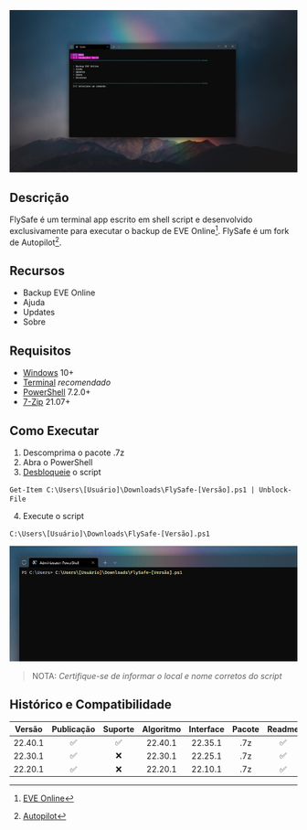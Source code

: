 ![](https://github.com/2uj1m28ohz/flysafe/blob/main/FlySafeScreen.png)

## Descrição
FlySafe é um terminal app escrito em shell script e desenvolvido exclusivamente para executar o backup de EVE Online[^2]. FlySafe é um fork de Autopilot[^1].

## Recursos
- Backup EVE Online
- Ajuda
- Updates
- Sobre

## Requisitos
- [Windows](https://www.microsoft.com/windows) 10+
- [Terminal](https://www.github.com/microsoft/terminal) *recomendado*
- [PowerShell](https://www.github.com/powershell/powershell) 7.2.0+
- [7-Zip](https://www.7-zip.org) 21.07+

## Como Executar
1. Descomprima o pacote .7z
2. Abra o PowerShell
3. [Desbloqueie](https://docs.microsoft.com/pt-br/powershell/module/microsoft.powershell.utility/unblock-file) o script
```
Get-Item C:\Users\[Usuário]\Downloads\FlySafe-[Versão].ps1 | Unblock-File
```
4. Execute o script
```
C:\Users\[Usuário]\Downloads\FlySafe-[Versão].ps1
```
![](https://github.com/2uj1m28ohz/flysafe/blob/main/FlySafeTerminal.png)
>NOTA: *Certifique-se de informar o local e nome corretos do script*

## Histórico e Compatibilidade
|Versão|Publicação|Suporte|Algoritmo|Interface|Pacote|Readme|Licença|Windows|PowerShell|7-Zip|
|:---:|:---:|:---:|:---:|:---:|:---:|:---:|:---:|:---:|:---:|:---:|
|22.40.1|✅|✅|22.40.1|22.35.1|.7z|✅|✅|10+|7.2.0+|21.07+|
|22.30.1|✅|❌|22.30.1|22.25.1|.7z|✅|✅|10+|7.0.0+|19.00+|
|22.20.1|✅|❌|22.20.1|22.10.1|.7z|✅|✅|10+|7.0.0+|19.00+|

[^1]: [Autopilot](https://github.com/2uj1m28ohz/autopilot)
[^2]: [EVE Online](https://www.eveonline.com)
